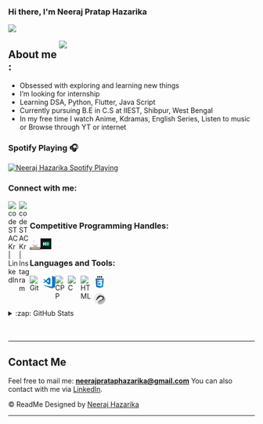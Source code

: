 ### Hi there, I'm Neeraj Pratap Hazarika 
<p align="left"> <img src="https://komarev.com/ghpvc/?username=amritakesh&label=Profile%20views&color=0e75b6&style=flat" /> </p>

<img align='right' src='https://github.com/NeerajHazarika/NeerajHazarika/blob/main/github%20readme/20210129_142350.gif' width='400"'>

## About me :

-  Obsessed with exploring and learning new things
-  I’m looking for internship
-  Learning DSA, Python, Flutter, Java Script
-  Currently pursuing B.E in C.S at IIEST, Shibpur, West Bengal
-  In my free time I watch Anime, Kdramas, English Series, Listen to music or Browse through YT or internet

### Spotify Playing 🎧

[<img src="https://now-playing-codeSTACKr.vercel.app/api/spotify-playing" alt="Neeraj Hazarika Spotify Playing" width="350" />](https://open.spotify.com/user/31imrr2t6aoh26jhbxph4ya43nvi)

### Connect with me:

[<img align="left" alt="codeSTACKr | LinkedIn" width="22px" src="https://cdn.jsdelivr.net/npm/simple-icons@v3/icons/linkedin.svg" />][linkedin]
[<img align="left" alt="codeSTACKr | Instagram" width="22px" src="https://cdn.jsdelivr.net/npm/simple-icons@v3/icons/instagram.svg" />][instagram]

<br />

### Competitive Programming Handles:

[<img align="left" alt="codechef handle" width="22px" src="https://github.com/NeerajHazarika/NeerajHazarika/blob/main/github%20readme/codechef.png" />][codechef]
[<img align="left" alt="hackerrank handle" width="22px" src="https://github.com/NeerajHazarika/NeerajHazarika/blob/main/github%20readme/hackerrank.png" />][hackerrank]

<br />

### Languages and Tools:

<img align="left" alt="Git" width="26px" src="https://img-0.journaldunet.com/3UIcNSjWcq-tBa0f4GZFguwrmDM=/1280x/smart/d14dfaf85798491f8a14d8a20be4c357/ccmcms-jdn/11458235.jpg" />
<img align="left" alt="Visual Studio Code" width="26px" src="https://raw.githubusercontent.com/github/explore/80688e429a7d4ef2fca1e82350fe8e3517d3494d/topics/visual-studio-code/visual-studio-code.png" />
<img align="left" alt="CPP" width="26px" src="https://images.vexels.com/media/users/3/166253/isolated/preview/14bc03b7b1c2c4e2656fd4c0a981cbbc-cpp-programming-language-icon-by-vexels.png" />
<img align="left" alt="C" width="26px" src="https://www.kindpng.com/picc/m/355-3559027_c-programming-language-logo-clipart-png-download-c.png" />
<img align="left" alt="HTML" width="26px" src="https://upload.wikimedia.org/wikipedia/commons/thumb/6/61/HTML5_logo_and_wordmark.svg/1200px-HTML5_logo_and_wordmark.svg.png" />
<img align="left" alt="CSS" width="26px" src="https://github.com/NeerajHazarika/NeerajHazarika/blob/main/github%20readme/css.png" />
<br />
<br />
<img align="left" alt="CSS" width="26px" src="https://github.com/NeerajHazarika/NeerajHazarika/blob/main/github%20readme/kali.png" />

<br />
<br />

<details>
  <summary>:zap: GitHub Stats</summary>

  <img align="left" alt="Neeraj's GitHub Stats" src="https://github-readme-stats.codestackr.vercel.app/api?username=NeerajHazarika&show_icons=true&hide_border=true" />
  <img align="center" src="https://github-readme-stats.vercel.app/api/top-langs/?username=NeerajHazarika&layout=compact&theme=material-palenight" />
</details>

<br />
<br />

---
## Contact Me 
Feel free to mail me: **neerajprataphazarika@gmail.com**
You can also contact with me via [LinkedIn](https://www.linkedin.com/in/neeraj-pratap-hazarika-8800301b8/).

:copyright: ReadMe Designed by [Neeraj Hazarika](https://www.instagram.com/neerajhazarika_/)

---

[instagram]: https://www.instagram.com/neerajhazarika_/
[linkedin]: https://www.linkedin.com/in/neeraj-pratap-hazarika-8800301b8/
[codechef]: https://www.codechef.com/users/neerajhazarika
[hackerrank]: https://www.hackerrank.com/neerajprataphaz1
